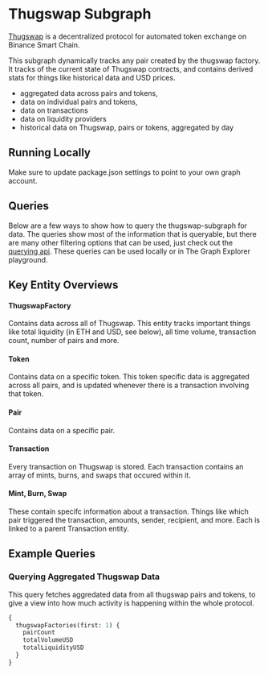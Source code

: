 # Thugswap Subgraph

[Thugswap](https://thugswap.com/) is a decentralized protocol for automated token exchange on Binance Smart Chain.

This subgraph dynamically tracks any pair created by the thugswap factory. It tracks of the current state of Thugswap contracts, and contains derived stats for things like historical data and USD prices.

- aggregated data across pairs and tokens,
- data on individual pairs and tokens,
- data on transactions
- data on liquidity providers
- historical data on Thugswap, pairs or tokens, aggregated by day

## Running Locally

Make sure to update package.json settings to point to your own graph account.

## Queries

Below are a few ways to show how to query the thugswap-subgraph for data. The queries show most of the information that is queryable, but there are many other filtering options that can be used, just check out the [querying api](https://thegraph.com/docs/graphql-api). These queries can be used locally or in The Graph Explorer playground.

## Key Entity Overviews

#### ThugswapFactory

Contains data across all of Thugswap. This entity tracks important things like total liquidity (in ETH and USD, see below), all time volume, transaction count, number of pairs and more.

#### Token

Contains data on a specific token. This token specific data is aggregated across all pairs, and is updated whenever there is a transaction involving that token.

#### Pair

Contains data on a specific pair.

#### Transaction

Every transaction on Thugswap is stored. Each transaction contains an array of mints, burns, and swaps that occured within it.

#### Mint, Burn, Swap

These contain specifc information about a transaction. Things like which pair triggered the transaction, amounts, sender, recipient, and more. Each is linked to a parent Transaction entity.

## Example Queries

### Querying Aggregated Thugswap Data

This query fetches aggredated data from all thugswap pairs and tokens, to give a view into how much activity is happening within the whole protocol.

```graphql
{
  thugswapFactories(first: 1) {
    pairCount
    totalVolumeUSD
    totalLiquidityUSD
  }
}
```
